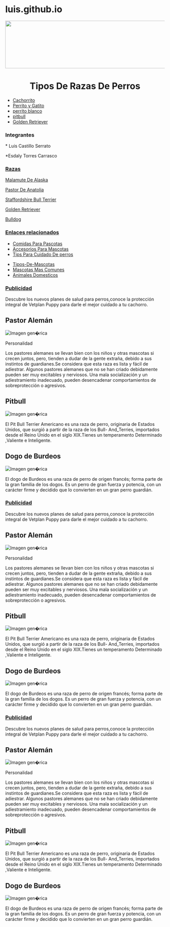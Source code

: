 # luis.github.io
<!DOCTYPE html>
<html lang="en">
<head>
    <meta charset="UTF-8">
    <meta http-equiv="X-UA-Compatible" content="IE=edge">
    <meta name="viewport" content="width=device-width, initial-scale=1.0">
    <title>Luis castillo</title>
   <link rel="stylesheet" type="text/css" href="./paginahtm1_files/pagina_completa_estilos.css" title="style">
<title>Lorem ipsum</title>

</head>
<body>
<div id="contenedor">

<div id="cabecera">
<div id="logo">
<center >
    <img src="./imagenes/Varios Perros.jpeg" width="960" height="150"alt="" > 
</center>

<center><h1><span>Tipos De Razas De Perros</span></h1></a></li></center>
<div class="clear"></div>
</div>
<div id="menu">
<ul id="menu_principal">
<li><a  href="./imagenes/perrito.jpeg">Cachorrito</a></li>
<li><a href="./imagenes/perro y gato.jpeg">Perrito y Gatito</a></li>
<li><a href="./imagenes/perro blanco.jpeg">perrito blanco</a></li>
<li><a href="./imagenes/Pittbull.jpeg">pitbull</a></li>
<li><a href="./imagenes/Golden Retriever 1.jpeg"> Golden Retriever </a></li>

</ul>
<div class="clear"></div>
</div>

<div id="lateral">
<div id="noticias">
<h3> Integrantes</h3>
<div id="Integrantes"><p>* Luis Castillo Serrato</p>
<p>*Esdaly Torres Carrasco</p></div>
<h3><a href="">Razas</a></h3>
<p> <a href="./imagenes/Malamute De Alaska.jpeg"> Malamute De Alaska</a></p>
<p><a href="./imagenes/Pastor De Anatolia.jpeg">Pastor De Anatolia</a></p>
<p> <a href="./imagenes/Staffordshire Bull Terrier.jpeg">Staffordshire Bull Terrier</a></p>
<p> <a href="./imagenes/Golden Retriever 1.jpeg">Golden Retriever </a></p>
<p> <a href="./imagenes/Bulldog.jpeg">Bulldog</a></p>
<h3><a href="">Enlaces relacionados</a></h3>
<ul>
<li><a href="https://www.purina.es/perros/comida-perros">Comidas Para Pascotas</a></li>
<li><a href="https://www.sodimac.com.pe/sodimac-pe/category/cat2649021/accesorios-para-perros/" >Accesorios Para Mascotas </a></li>
<li><a href="https://www.mundodeportivo.com/elotromundo/mascotas/20180414/442177829913/tips-para-cuidar-a-tu-perro.html">Tips Para Cuidado De perros</a><p> 
<li> <a href="https://puppypets.com.co/tipos-de-mascotas-domesticas/">Tipos-De-Mascotas</a></li>
<li> <a href="https://www.informacion.es/vida-y-estilo/mascotas/2021/12/04/son-mascotas-comunes-6136046.html">Mascotas Mas Comunes</a></li>
<li> <a href="https://concepto.de/animales-domesticos/"> Animales Domesticos</a></li>
</ul>
</div>
<div id="publicidad">
<h3><a href="./imagenes/mascota publi.jpeg"> Publicidad</a></h3>
<p>Descubre los nuevos planes de salud para perros,conoce la protección integral de Vetplan Puppy para darle el mejor cuidado a tu cachorro.</p>
<p></p>

</div>

</div>

<div id="contenido">

<div id="principal">
<div class="articulo">
<h2>Pastor Alemán</h2>
<img src="./imagenes/Pastor Alemán.jpeg" alt="Imagen gen�rica">

<p>Personalidad</p>
<p> Los pastores alemanes se llevan bien con los niños y otras mascotas si crecen juntos, pero, tienden a dudar de la gente extraña, debido a sus instintos de guardianes.Se considera que esta raza es lista y fácil de adiestrar. Algunos pastores alemanes que no se han criado debidamente pueden ser muy excitables y nerviosos. Una mala socialización y un adiestramiento inadecuado, pueden desencadenar comportamientos de sobreprotección o agresivos.</p>

</div>
<div class="articulo">
<h2>Pitbull</h2>
<img src="./imagenes/Pittbull.jpeg" alt="Imagen gen�rica">
<p>El Pit Bull Terrier Americano es una raza de perro, originaria de Estados Unidos, que surgió a partir de la raza de los Bull- And_Terries, importados desde el Reino Unido en el siglo XIX.Tienes un temperamento Determinado ,Valiente e Inteligente.
</p>

<h2>Dogo de Burdeos</h2>
<img src="./imagenes/Dogo De Burdeos.jpeg" alt="Imagen gen�rica">
<p> El dogo de Burdeos es una raza de perro de origen francés; forma parte de la gran familia de los dogos. Es un perro de gran fuerza y potencia, con un carácter firme y decidido que lo convierten en un gran perro guardián. </p>
</div>
</div>
<div id="publicidad">
<h3><a href="./imagenes/mascota publi.jpeg"> Publicidad</a></h3>
<p>Descubre los nuevos planes de salud para perros,conoce la protección integral de Vetplan Puppy para darle el mejor cuidado a tu cachorro.</p>
<p></p>

</div>

</div>

<div id="contenido">

<div id="principal">
<div class="articulo">
<h2>Pastor Alemán</h2>
<img src="./imagenes/Pastor Alemán.jpeg" alt="Imagen gen�rica">

<p>Personalidad</p>
<p> Los pastores alemanes se llevan bien con los niños y otras mascotas si crecen juntos, pero, tienden a dudar de la gente extraña, debido a sus instintos de guardianes.Se considera que esta raza es lista y fácil de adiestrar. Algunos pastores alemanes que no se han criado debidamente pueden ser muy excitables y nerviosos. Una mala socialización y un adiestramiento inadecuado, pueden desencadenar comportamientos de sobreprotección o agresivos.</p>

</div>
<div class="articulo">
<h2>Pitbull</h2>
<img src="./imagenes/Pittbull.jpeg" alt="Imagen gen�rica">
<p>El Pit Bull Terrier Americano es una raza de perro, originaria de Estados Unidos, que surgió a partir de la raza de los Bull- And_Terries, importados desde el Reino Unido en el siglo XIX.Tienes un temperamento Determinado ,Valiente e Inteligente.
</p>

<h2>Dogo de Burdeos</h2>
<img src="./imagenes/Dogo De Burdeos.jpeg" alt="Imagen gen�rica">
<p> El dogo de Burdeos es una raza de perro de origen francés; forma parte de la gran familia de los dogos. Es un perro de gran fuerza y potencia, con un carácter firme y decidido que lo convierten en un gran perro guardián. </p>
</div>
</div>
<div id="publicidad">
<h3><a href="./imagenes/mascota publi.jpeg"> Publicidad</a></h3>
<p>Descubre los nuevos planes de salud para perros,conoce la protección integral de Vetplan Puppy para darle el mejor cuidado a tu cachorro.</p>
<p></p>

</div>

</div>

<div id="contenido">

<div id="principal">
<div class="articulo">
<h2>Pastor Alemán</h2>
<img src="./imagenes/Pastor Alemán.jpeg" alt="Imagen gen�rica">

<p>Personalidad</p>
<p> Los pastores alemanes se llevan bien con los niños y otras mascotas si crecen juntos, pero, tienden a dudar de la gente extraña, debido a sus instintos de guardianes.Se considera que esta raza es lista y fácil de adiestrar. Algunos pastores alemanes que no se han criado debidamente pueden ser muy excitables y nerviosos. Una mala socialización y un adiestramiento inadecuado, pueden desencadenar comportamientos de sobreprotección o agresivos.</p>

</div>
<div class="articulo">
<h2>Pitbull</h2>
<img src="./imagenes/Pittbull.jpeg" alt="Imagen gen�rica">
<p>El Pit Bull Terrier Americano es una raza de perro, originaria de Estados Unidos, que surgió a partir de la raza de los Bull- And_Terries, importados desde el Reino Unido en el siglo XIX.Tienes un temperamento Determinado ,Valiente e Inteligente.
</p>

<h2>Dogo de Burdeos</h2>
<img src="./imagenes/Dogo De Burdeos.jpeg" alt="Imagen gen�rica">
<p> El dogo de Burdeos es una raza de perro de origen francés; forma parte de la gran familia de los dogos. Es un perro de gran fuerza y potencia, con un carácter firme y decidido que lo convierten en un gran perro guardián. </p>
</div>
</div>

